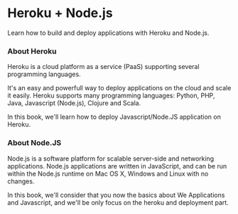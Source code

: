 Heroku + Node.js
================

Learn how to build and deploy applications with Heroku and Node.js.

### About Heroku

Heroku is a cloud platform as a service (PaaS) supporting several programming languages.

It's an easy and powerfull way to deploy applications on the cloud and scale it easily. Heroku supports many programming languages: Python, PHP, Java, Javascript (Node.js), Clojure and Scala.

In this book, we'll learn how to deploy Javascript/Node.JS application on Heroku.

### About Node.JS

Node.js is a software platform for scalable server-side and networking applications. Node.js applications are written in JavaScript, and can be run within the Node.js runtime on Mac OS X, Windows and Linux with no changes.

In this book, we'll consider that you now the basics about We Applications and Javascript, and we'll be only focus on the heroku and deployment part.
